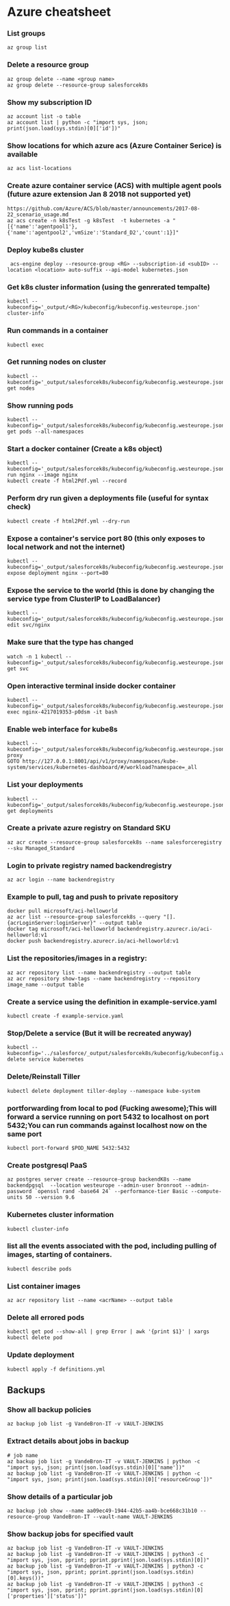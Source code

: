# Azure cheatsheet

### List groups
	az group list

### Delete a resource group
	az group delete --name <group name>
	az group delete --resource-group salesforcek8s

### Show my subscription ID
	az account list -o table
	az account list | python -c "import sys, json; print(json.load(sys.stdin)[0]['id'])"

### Show locations for which azure acs (Azure Container Serice) is available
	az acs list-locations

### Create azure container service (ACS) with multiple agent pools (future azure extension Jan 8 2018 not supported yet)
	https://github.com/Azure/ACS/blob/master/announcements/2017-08-22_scenario_usage.md
	az acs create -n k8sTest -g k8sTest  -t kubernetes -a "[{'name':'agentpool1'},{'name':'agentpool2','vmSize':'Standard_D2','count':1}]"

### Deploy kube8s cluster
	 acs-engine deploy --resource-group <RG> --subscription-id <subID> --location <location> auto-suffix --api-model kubernetes.json

### Get k8s cluster information (using the genrerated tempalte)
	kubectl --kubeconfig='_output/<RG>/kubeconfig/kubeconfig.westeurope.json' cluster-info

### Run commands in a container
	kubectl exec

### Get running nodes on cluster
	kubectl --kubeconfig='_output/salesforcek8s/kubeconfig/kubeconfig.westeurope.json' get nodes

### Show running pods
	kubectl --kubeconfig='_output/salesforcek8s/kubeconfig/kubeconfig.westeurope.json' get pods --all-namespaces

### Start a docker container (Create a k8s object)
	kubectl --kubeconfig='_output/salesforcek8s/kubeconfig/kubeconfig.westeurope.json' run nginx --image nginx
	kubectl create -f html2Pdf.yml --record

### Perform dry run given a deployments file (useful for syntax check)
	kubectl create -f html2Pdf.yml --dry-run

### Expose a container's service port 80 (this only exposes to local network and not the internet)
	kubectl --kubeconfig='_output/salesforcek8s/kubeconfig/kubeconfig.westeurope.json' expose deployment nginx --port=80

### Expose the service to the world (this is done by changing the service type from ClusterIP to LoadBalancer)
	kubectl --kubeconfig='_output/salesforcek8s/kubeconfig/kubeconfig.westeurope.json' edit svc/nginx

### Make sure that the type has changed
	watch -n 1 kubectl --kubeconfig='_output/salesforcek8s/kubeconfig/kubeconfig.westeurope.json' get svc

### Open interactive terminal inside docker container
	kubectl --kubeconfig='_output/salesforcek8s/kubeconfig/kubeconfig.westeurope.json' exec nginx-4217019353-p0dsm -it bash

### Enable web interface for kube8s
	kubectl --kubeconfig='_output/salesforcek8s/kubeconfig/kubeconfig.westeurope.json' proxy
	GOTO http://127.0.0.1:8001/api/v1/proxy/namespaces/kube-system/services/kubernetes-dashboard/#/workload?namespace=_all

### List your deployments	
	kubectl --kubeconfig='_output/salesforcek8s/kubeconfig/kubeconfig.westeurope.json' get deployments

### Create a private azure registry on Standard SKU
	az acr create --resource-group salesforcek8s --name salesforceregistry --sku Managed_Standard

### Login to private registry named backendregistry
	az acr login --name backendregistry

### Example to pull, tag and push to private repository
	docker pull microsoft/aci-helloworld
	az acr list --resource-group salesforcek8s --query "[].{acrLoginServer:loginServer}" --output table
	docker tag microsoft/aci-helloworld backendregistry.azurecr.io/aci-helloworld:v1
	docker push backendregistry.azurecr.io/aci-helloworld:v1

### List the repositories/images in a registry:
	az acr repository list --name backendregistry --output table
	az acr repository show-tags --name backendregistry --repository image_name --output table


### Create a service using the definition in example-service.yaml
	kubectl create -f example-service.yaml

### Stop/Delete a service (But it will be recreated anyway)
	kubectl --kubeconfig='../salesforce/_output/salesforcek8s/kubeconfig/kubeconfig.westeurope.json'  delete service kubernetes

### Delete/Reinstall Tiller
	kubectl delete deployment tiller-deploy --namespace kube-system

### portforwarding from local to pod (Fucking awesome);This will forward a service running on port 5432 to localhost on port 5432;You can run commands against localhost now on the same port
	kubectl port-forward $POD_NAME 5432:5432

### Create postgresql PaaS
	az postgres server create --resource-group backendK8s --name backendpgsql  --location westeurope --admin-user bronroot --admin-password `openssl rand -base64 24` --performance-tier Basic --compute-units 50 --version 9.6

### Kubernetes cluster information
	kubectl cluster-info

### list all the events associated with the pod, including pulling of images, starting of containers.
	kubectl describe pods

### List container images
	az acr repository list --name <acrName> --output table

### Delete all errored pods
	kubectl get pod --show-all | grep Error | awk '{print $1}' | xargs kubectl delete pod

### Update deployment
	kubectl apply -f definitions.yml


## Backups ##

### Show all backup policies
	az backup job list -g VandeBron-IT -v VAULT-JENKINS

### Extract details about jobs in backup
	# job name
	az backup job list -g VandeBron-IT -v VAULT-JENKINS | python -c "import sys, json; print(json.load(sys.stdin)[0]['name'])"	
	az backup job list -g VandeBron-IT -v VAULT-JENKINS | python -c "import sys, json; print(json.load(sys.stdin)[0]['resourceGroup'])"

### Show details of a particular job
	az backup job show --name aa09ec49-1944-42b5-aa4b-bce668c31b10 --resource-group VandeBron-IT --vault-name VAULT-JENKINS
	
### Show backup jobs for specified vault
	az backup job list -g VandeBron-IT -v VAULT-JENKINS
	az backup job list -g VandeBron-IT -v VAULT-JENKINS | python3 -c "import sys, json, pprint; pprint.pprint(json.load(sys.stdin)[0])"
	az backup job list -g VandeBron-IT -v VAULT-JENKINS | python3 -c "import sys, json, pprint; pprint.pprint(json.load(sys.stdin)[0].keys())"
	az backup job list -g VandeBron-IT -v VAULT-JENKINS | python3 -c "import sys, json, pprint; pprint.pprint(json.load(sys.stdin)[0]['properties']['status'])"